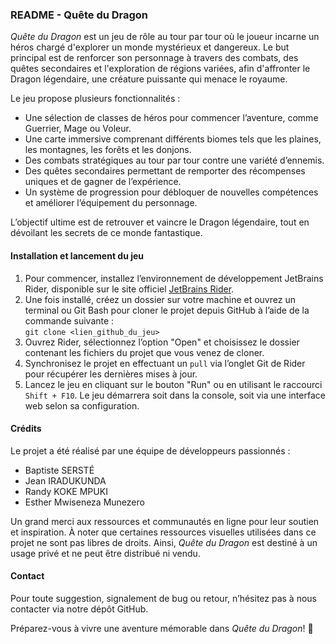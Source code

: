 ### README - Quête du Dragon  

*Quête du Dragon* est un jeu de rôle au tour par tour où le joueur incarne un héros chargé d'explorer un monde mystérieux et dangereux. Le but principal est de renforcer son personnage à travers des combats, des quêtes secondaires et l'exploration de régions variées, afin d'affronter le Dragon légendaire, une créature puissante qui menace le royaume.  

Le jeu propose plusieurs fonctionnalités :  
- Une sélection de classes de héros pour commencer l’aventure, comme Guerrier, Mage ou Voleur.  
- Une carte immersive comprenant différents biomes tels que les plaines, les montagnes, les forêts et les donjons.  
- Des combats stratégiques au tour par tour contre une variété d’ennemis.  
- Des quêtes secondaires permettant de remporter des récompenses uniques et de gagner de l’expérience.  
- Un système de progression pour débloquer de nouvelles compétences et améliorer l’équipement du personnage.  

L’objectif ultime est de retrouver et vaincre le Dragon légendaire, tout en dévoilant les secrets de ce monde fantastique.  

#### **Installation et lancement du jeu**  

1. Pour commencer, installez l’environnement de développement JetBrains Rider, disponible sur le site officiel [JetBrains Rider](https://www.jetbrains.com/rider/).  
2. Une fois installé, créez un dossier sur votre machine et ouvrez un terminal ou Git Bash pour cloner le projet depuis GitHub à l’aide de la commande suivante :  
   `git clone <lien_github_du_jeu>`  
3. Ouvrez Rider, sélectionnez l’option "Open" et choisissez le dossier contenant les fichiers du projet que vous venez de cloner.  
4. Synchronisez le projet en effectuant un `pull` via l’onglet Git de Rider pour récupérer les dernières mises à jour.  
5. Lancez le jeu en cliquant sur le bouton "Run" ou en utilisant le raccourci `Shift + F10`. Le jeu démarrera soit dans la console, soit via une interface web selon sa configuration.  

#### **Crédits**  

Le projet a été réalisé par une équipe de développeurs passionnés :  
- Baptiste SERSTÉ
- Jean IRADUKUNDA
- Randy KOKE MPUKI
- Esther Mwiseneza Munezero

Un grand merci aux ressources et communautés en ligne pour leur soutien et inspiration. À noter que certaines ressources visuelles utilisées dans ce projet ne sont pas libres de droits. Ainsi, *Quête du Dragon* est destiné à un usage privé et ne peut être distribué ni vendu.  

#### **Contact**  

Pour toute suggestion, signalement de bug ou retour, n’hésitez pas à nous contacter via notre dépôt GitHub.  

Préparez-vous à vivre une aventure mémorable dans *Quête du Dragon*! 🐉
